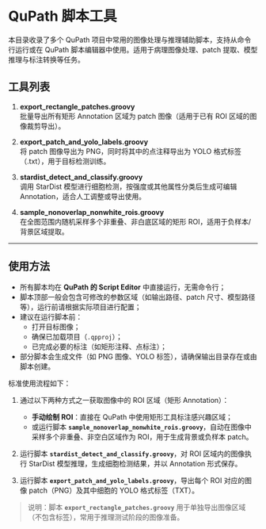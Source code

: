 # QuPath 脚本工具

本目录收录了多个 QuPath 项目中常用的图像处理与推理辅助脚本，支持从命令行运行或在 QuPath 脚本编辑器中使用。适用于病理图像处理、patch 提取、模型推理与标注转换等任务。

## 工具列表

1. **export_rectangle_patches.groovy**  
   批量导出所有矩形 Annotation 区域为 patch 图像（适用于已有 ROI 区域的图像裁剪导出）。

2. **export_patch_and_yolo_labels.groovy**  
   将 patch 图像导出为 PNG，同时将其中的点注释导出为 YOLO 格式标签（.txt），用于目标检测训练。

3. **stardist_detect_and_classify.groovy**  
   调用 StarDist 模型进行细胞检测，按强度或其他属性分类后生成可编辑 Annotation，适合人工调整或导出使用。

4. **sample_nonoverlap_nonwhite_rois.groovy**  
   在全图范围内随机采样多个非重叠、非白底区域的矩形 ROI，适用于负样本/背景区域提取。

---

## 使用方法

- 所有脚本均在 **QuPath 的 Script Editor** 中直接运行，无需命令行；
- 脚本顶部一般会包含可修改的参数区域（如输出路径、patch 尺寸、模型路径等），运行前请根据实际项目进行配置；
- 建议在运行脚本前：
  - 打开目标图像；
  - 确保已加载项目（`.qpproj`）；
  - 已完成必要的标注（如矩形注释、点标注）；
- 部分脚本会生成文件（如 PNG 图像、YOLO 标签），请确保输出目录存在或由脚本创建。

标准使用流程如下：

1. 通过以下两种方式之一获取图像中的 ROI 区域（矩形 Annotation）：
   - **手动绘制 ROI**：直接在 QuPath 中使用矩形工具标注感兴趣区域；
   - 或运行脚本 **`sample_nonoverlap_nonwhite_rois.groovy`**，自动在图像中采样多个非重叠、非空白区域作为 ROI，用于生成背景或负样本 patch。

2. 运行脚本 **`stardist_detect_and_classify.groovy`**，对 ROI 区域内的图像执行 StarDist 模型推理，生成细胞检测结果，并以 Annotation 形式保存。

3. 运行脚本 **`export_patch_and_yolo_labels.groovy`**，导出每个 ROI 对应的图像 patch（PNG）及其中细胞的 YOLO 格式标签（TXT）。

> 说明：脚本 **`export_rectangle_patches.groovy`** 用于单独导出图像区域（不包含标签），常用于推理测试阶段的图像准备。
